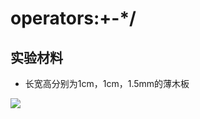 # operators:+-*/

## 实验材料

- 长宽高分别为1cm，1cm，1.5mm的薄木板

![](/images/用实体模型表达编程过程中的基本组件/operators：+-乘除等/1a1.jpg)
